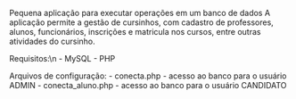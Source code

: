 Pequena aplicação para executar operações em um banco de dados
A aplicação permite a gestão de cursinhos, com cadastro de professores, alunos, funcionários, inscrições e matricula nos cursos, entre outras atividades do cursinho.

Requisitos:\n
	- MySQL
	- PHP

Arquivos de configuração:
	 - conecta.php
	 	- acesso ao banco para o usuário ADMIN
	 - conecta_aluno.php
	 	- acesso ao banco para o usuário CANDIDATO





